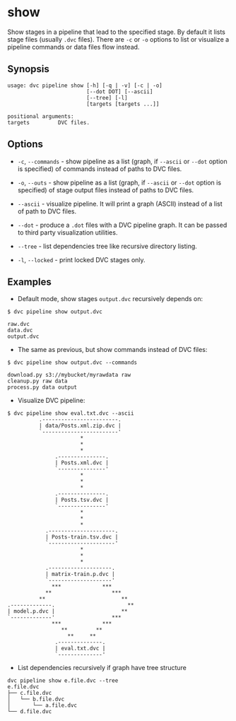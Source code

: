 # show

Show stages in a pipeline that lead to the specified stage. By default it lists
stage files (usually `.dvc` files). There are `-c` or `-o` options to list or
visualize a pipeline commands or data files flow instead.

## Synopsis

```usage
usage: dvc pipeline show [-h] [-q | -v] [-c | -o]
                         [--dot DOT] [--ascii]
                         [--tree] [-l]
                         [targets [targets ...]]

positional arguments:
targets         DVC files.
```

## Options

- `-c`, `--commands` - show pipeline as a list (graph, if `--ascii` or `--dot`
  option is specified) of commands instead of paths to DVC files.

- `-o`, `--outs` - show pipeline as a list (graph, if `--ascii` or `--dot`
  option is specified) of stage output files instead of paths to DVC files.

- `--ascii` - visualize pipeline. It will print a graph (ASCII) instead of a
  list of path to DVC files.

- `--dot` - produce a `.dot` files with a DVC pipeline graph. It can be passed
  to third party visualization utilities.

- `--tree` - list dependencies tree like recursive directory listing.

- `-l`, `--locked` - print locked DVC stages only.

## Examples

- Default mode, show stages `output.dvc` recursively depends on:

```dvc
$ dvc pipeline show output.dvc

raw.dvc
data.dvc
output.dvc
```

- The same as previous, but show commands instead of DVC files:

```dvc
$ dvc pipeline show output.dvc --commands

download.py s3://mybucket/myrawdata raw
cleanup.py raw data
process.py data output
```

- Visualize DVC pipeline:

```dvc
$ dvc pipeline show eval.txt.dvc --ascii
          .------------------------.
          | data/Posts.xml.zip.dvc |
          `------------------------'
                       *
                       *
                       *
               .---------------.
               | Posts.xml.dvc |
               `---------------'
                       *
                       *
                       *
               .---------------.
               | Posts.tsv.dvc |
               `---------------'
                       *
                       *
                       *
            .---------------------.
            | Posts-train.tsv.dvc |
            `---------------------'
                       *
                       *
                       *
            .--------------------.
            | matrix-train.p.dvc |
            `--------------------'
              ***             ***
            **                   ***
          **                        **
.-------------.                       **
| model.p.dvc |                     **
`-------------'                  ***
              ***             ***
                 **         **
                   **     **
               .--------------.
               | eval.txt.dvc |
               `--------------'
```

- List dependencies recursively if graph have tree structure

```dvc
dvc pipeline show e.file.dvc --tree
e.file.dvc
├── c.file.dvc
│   └── b.file.dvc
│       └── a.file.dvc
└── d.file.dvc
```
